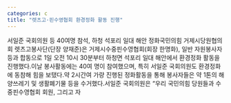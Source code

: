 ```yaml
---
categories: c
title: "렛츠고·핀수영협회 환경정화 활동 진행"
---
```

서일준 국회의원 등 40여명 참석, 하청 석포리 일대 해안 정화국민의힘 거제시당원협의회 렛츠고봉사단(단장 양재준)은 거제시수중핀수영협회(회장 한명화), 일반 자원봉사자 등과 합동으로 1일 오전 10시 30분부터 하청면 석포리 일대 해안에서 환경정화 활동을 진행했다.이날 봉사활동에는 40여 명이 참여했으며, 특히 서일준 국회의원도 환경정화에 동참해 힘을 보탰다.약 2시간여 가량 진행된 정화활동을 통해 봉사자들은 약 1톤의 해양쓰레기 및 생활폐기물 등을 수거했다.서일준 국회의원은 “우리 국민의힘 당원들과 수중핀수영협회 회원, 그리고 자